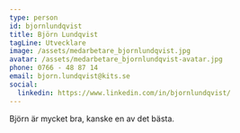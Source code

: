 ```yaml
---
type: person
id: bjornlundqvist
title: Björn Lundqvist
tagLine: Utvecklare
image: /assets/medarbetare_bjornlundqvist.jpg
avatar: /assets/medarbetare_bjornlundqvist-avatar.jpg
phone: 0766 - 48 87 14
email: bjorn.lundqvist@kits.se
social:
  linkedin: https://www.linkedin.com/in/bjornlundqvist/
---
```


Björn är mycket bra, kanske en av det bästa.
